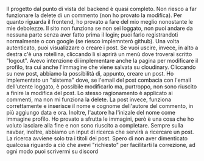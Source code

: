 Il progetto dal punto di vista del backend è quasi completo. Non riesco a far funzionare la delete di un commento (non ho provato la modifica). Per quanto riguarda il frontend, ho provato a fare del mio meglio nonostante le mie debolezze. Il sito non funziona se non sei loggato, non puoi andare da nessuna parte senza aver fatto prima il login; puoi farlo registrandoti normalmente o con google (se riesco implemnterò github). Una volta autenticato, puoi visualizzare o creare i post. Se vuoi uscire, invece, in alto a destra c'è una rotellina, cliccando lì si aprirà un menù dove troverai scritto "logout". Avevo intenzione di implementare anche la pagina per modificare il profilo, tra cui anche l'immagine che viene salvata su cloudinary. Cliccando su new post, abbiamo la possibilità di, appunto, creare un post. Ho implementato un "sistema" dove, se l'email del post combacia con l'email dell'utente loggato, è possibile modificarlo ma, purtroppo, non sono riuscito a finire la modifica del post. Lo stesso ragionamento è applicato ai commenti, ma non mi funziona la delete. La post invece, funziona correttamente e inserisce il nome e cognome dell'autore del commento, in più aggiungo data e ora. Inoltre, l'autore ha l'inizale del nome come immagine profilo. Ho provato a sfrutta le immagini, però è una cosa che ho voluto lasciare alla fine e non sono riuscito a completare.
Sempre sulla navbar, inoltre, abbiamo un input di ricerca che servirà a ricercare un post. La ricerca avviene solo tra i titoli dei post.
Spero di non aver dimenticato qualcosa riguardo a ciò che avevi "richiesto" per facilitarti la correzione, ad ogni modo puoi scrivermi su discord
